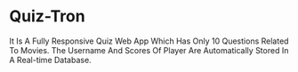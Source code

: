 # Quiz-Tron
It Is A Fully Responsive Quiz Web App Which Has Only 10 Questions Related To Movies. The Username And Scores Of Player Are Automatically Stored In A Real-time Database.

